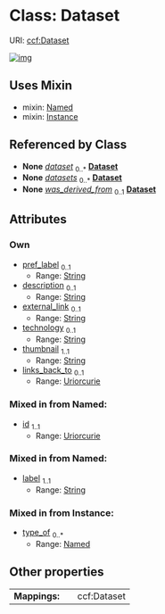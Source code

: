 
# Class: Dataset



URI: [ccf:Dataset](http://purl.org/ccf/Dataset)


[![img](https://yuml.me/diagram/nofunky;dir:TB/class/[Named],[Instance],[DatasetGraphData]++-%20dataset%200..*>[Dataset&#124;pref_label:string%20%3F;description:string%20%3F;external_link:string%20%3F;technology:string%20%3F;thumbnail:string;links_back_to:uriorcurie%20%3F;id:uriorcurie;label:string],[TissueBlock]-%20datasets%200..*>[Dataset],[TissueSection]-%20datasets%200..*>[Dataset],[ProvEntity]++-%20was_derived_from%200..1>[Dataset],[Dataset]uses%20-.->[Named],[Dataset]uses%20-.->[Instance],[TissueSection],[TissueBlock],[ProvEntity],[DatasetGraphData])](https://yuml.me/diagram/nofunky;dir:TB/class/[Named],[Instance],[DatasetGraphData]++-%20dataset%200..*>[Dataset&#124;pref_label:string%20%3F;description:string%20%3F;external_link:string%20%3F;technology:string%20%3F;thumbnail:string;links_back_to:uriorcurie%20%3F;id:uriorcurie;label:string],[TissueBlock]-%20datasets%200..*>[Dataset],[TissueSection]-%20datasets%200..*>[Dataset],[ProvEntity]++-%20was_derived_from%200..1>[Dataset],[Dataset]uses%20-.->[Named],[Dataset]uses%20-.->[Instance],[TissueSection],[TissueBlock],[ProvEntity],[DatasetGraphData])

## Uses Mixin

 *  mixin: [Named](Named.md)
 *  mixin: [Instance](Instance.md)

## Referenced by Class

 *  **None** *[dataset](dataset.md)*  <sub>0..\*</sub>  **[Dataset](Dataset.md)**
 *  **None** *[datasets](datasets.md)*  <sub>0..\*</sub>  **[Dataset](Dataset.md)**
 *  **None** *[was_derived_from](was_derived_from.md)*  <sub>0..1</sub>  **[Dataset](Dataset.md)**

## Attributes


### Own

 * [pref_label](pref_label.md)  <sub>0..1</sub>
     * Range: [String](types/String.md)
 * [description](description.md)  <sub>0..1</sub>
     * Range: [String](types/String.md)
 * [external_link](external_link.md)  <sub>0..1</sub>
     * Range: [String](types/String.md)
 * [technology](technology.md)  <sub>0..1</sub>
     * Range: [String](types/String.md)
 * [thumbnail](thumbnail.md)  <sub>1..1</sub>
     * Range: [String](types/String.md)
 * [links_back_to](links_back_to.md)  <sub>0..1</sub>
     * Range: [Uriorcurie](types/Uriorcurie.md)

### Mixed in from Named:

 * [id](id.md)  <sub>1..1</sub>
     * Range: [Uriorcurie](types/Uriorcurie.md)

### Mixed in from Named:

 * [label](label.md)  <sub>1..1</sub>
     * Range: [String](types/String.md)

### Mixed in from Instance:

 * [type_of](type_of.md)  <sub>0..\*</sub>
     * Range: [Named](Named.md)

## Other properties

|  |  |  |
| --- | --- | --- |
| **Mappings:** | | ccf:Dataset |